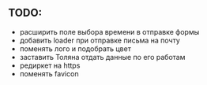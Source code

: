 ## TODO:

- расширить поле выбора времени в отправке формы
- добавить loader при отправке письма на почту
- поменять лого и подобрать цвет
- заставить Толяна отдать данные по его работам
- редиркет на https
- поменять favicon
